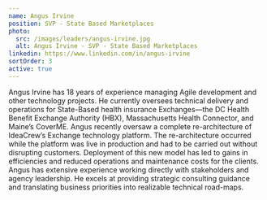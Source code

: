 ```yaml
---
name: Angus Irvine
position: SVP - State Based Marketplaces
photo:
  src: /images/leaders/angus-irvine.jpg
  alt: Angus Irvine - SVP - State Based Marketplaces
linkedin: https://www.linkedin.com/in/angus-irvine
sortOrder: 3
active: true
---
```


Angus Irvine has 18 years of experience managing Agile development and other technology projects. He currently oversees technical delivery and operations for State-Based health insurance Exchanges—the DC Health Benefit Exchange Authority (HBX), Massachusetts Health Connector, and Maine’s CoverME. Angus recently oversaw a complete re-architecture of IdeaCrew’s Exchange technology platform. The re-architecture occurred while the platform was live in production and had to be carried out without disrupting customers. Deployment of this new model has led to gains in efficiencies and reduced operations and maintenance costs for the clients. Angus has extensive experience working directly with stakeholders and agency leadership. He excels at providing strategic consulting guidance and translating business priorities into realizable technical road-maps.
